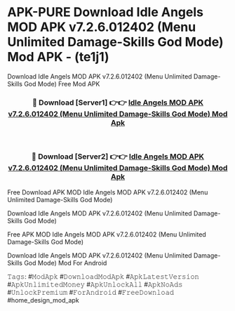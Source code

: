 # APK-PURE Download Idle Angels MOD APK v7.2.6.012402 (Menu Unlimited Damage-Skills God Mode) Mod APK - (te1j1)
Download Idle Angels MOD APK v7.2.6.012402 (Menu Unlimited Damage-Skills God Mode) Free Mod APK

<div align="center">
<h3>🔴 Download [Server1] 👉👉 <a href="https://apk-comot.site?title=Idle_Angels_MOD_APK_v7.2.6.012402_(Menu_Unlimited_Damage-Skills_God_Mode)">Idle Angels MOD APK v7.2.6.012402 (Menu Unlimited Damage-Skills God Mode) Mod Apk</a></h3><br>

<h3>🔴 Download [Server2] 👉👉 <a href="https://apk-comot.site?title=Idle_Angels_MOD_APK_v7.2.6.012402_(Menu_Unlimited_Damage-Skills_God_Mode)">Idle Angels MOD APK v7.2.6.012402 (Menu Unlimited Damage-Skills God Mode) Mod Apk</a></h3>
</div>


Free Download APK MOD Idle Angels MOD APK v7.2.6.012402 (Menu Unlimited Damage-Skills God Mode)

Download Idle Angels MOD APK v7.2.6.012402 (Menu Unlimited Damage-Skills God Mode) 

Free APK MOD Idle Angels MOD APK v7.2.6.012402 (Menu Unlimited Damage-Skills God Mode) 

Download Idle Angels MOD APK v7.2.6.012402 (Menu Unlimited Damage-Skills God Mode) Mod For Android

𝚃𝚊𝚐𝚜: #𝙼𝚘𝚍𝙰𝚙𝚔 #𝙳𝚘𝚠𝚗𝚕𝚘𝚊𝚍𝙼𝚘𝚍𝙰𝚙𝚔 #𝙰𝚙𝚔𝙻𝚊𝚝𝚎𝚜𝚝𝚅𝚎𝚛𝚜𝚒𝚘𝚗 #𝙰𝚙𝚔𝚄𝚗𝚕𝚒𝚖𝚒𝚝𝚎𝚍𝙼𝚘𝚗𝚎𝚢 #𝙰𝚙𝚔𝚄𝚗𝚕𝚘𝚌𝚔𝙰𝚕𝚕 #𝙰𝚙𝚔𝙽𝚘𝙰𝚍𝚜 #𝚄𝚗𝚕𝚘𝚌𝚔𝙿𝚛𝚎𝚖𝚒𝚞𝚖 #𝙵𝚘𝚛𝙰𝚗𝚍𝚛𝚘𝚒𝚍 #𝙵𝚛𝚎𝚎𝙳𝚘𝚠𝚗𝚕𝚘𝚊𝚍 #home_design_mod_apk